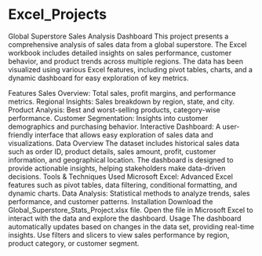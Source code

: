 # Excel_Projects
Global Superstore Sales Analysis Dashboard
This project presents a comprehensive analysis of sales data from a global superstore. The Excel workbook includes detailed insights on sales performance, customer behavior, and product trends across multiple regions. The data has been visualized using various Excel features, including pivot tables, charts, and a dynamic dashboard for easy exploration of key metrics.

Features
Sales Overview: Total sales, profit margins, and performance metrics.
Regional Insights: Sales breakdown by region, state, and city.
Product Analysis: Best and worst-selling products, category-wise performance.
Customer Segmentation: Insights into customer demographics and purchasing behavior.
Interactive Dashboard: A user-friendly interface that allows easy exploration of sales data and visualizations.
Data Overview
The dataset includes historical sales data such as order ID, product details, sales amount, profit, customer information, and geographical location.
The dashboard is designed to provide actionable insights, helping stakeholders make data-driven decisions.
Tools & Techniques Used
Microsoft Excel: Advanced Excel features such as pivot tables, data filtering, conditional formatting, and dynamic charts.
Data Analysis: Statistical methods to analyze trends, sales performance, and customer patterns.
Installation
Download the Global_Superstore_Stats_Project.xlsx file.
Open the file in Microsoft Excel to interact with the data and explore the dashboard.
Usage
The dashboard automatically updates based on changes in the data set, providing real-time insights.
Use filters and slicers to view sales performance by region, product category, or customer segment.

